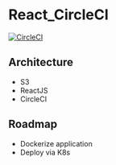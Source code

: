 # React_CircleCI
[![CircleCI](https://circleci.com/gh/TheOnly-Co/ReactCIApp.svg?style=shield)](https://circleci.com/gh/TheOnly-Co/ReactCIApp)

## Architecture
   
   - S3
   - ReactJS
   - CircleCI

## Roadmap
   
   - Dockerize application
   - Deploy via K8s

